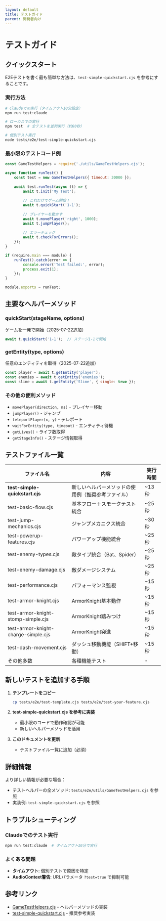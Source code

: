 ```yaml
---
layout: default
title: テストガイド
parent: 開発者向け
---
```


# テストガイド

## クイックスタート

E2Eテストを書く最も簡単な方法は、`test-simple-quickstart.cjs` を参考にすることです。

### 実行方法

```bash
# Claudeでの実行（タイムアウト10分設定）
npm run test:claude

# ローカルでの実行
npm test  # 全テストを並列実行（約80秒）

# 個別テスト実行
node tests/e2e/test-simple-quickstart.cjs
```

### 最小限のテストコード例

```javascript
const GameTestHelpers = require('./utils/GameTestHelpers.cjs');

async function runTest() {
    const test = new GameTestHelpers({ timeout: 30000 });
    
    await test.runTest(async (t) => {
        await t.init('My Test');
        
        // これだけでゲーム開始！
        await t.quickStart('1-1');
        
        // プレイヤーを動かす
        await t.movePlayer('right', 1000);
        await t.jumpPlayer();
        
        // エラーチェック
        await t.checkForErrors();
    });
}

if (require.main === module) {
    runTest().catch(error => {
        console.error('Test failed:', error);
        process.exit(1);
    });
}

module.exports = runTest;
```

## 主要なヘルパーメソッド

### quickStart(stageName, options)
ゲームを一発で開始（2025-07-22追加）
```javascript
await t.quickStart('1-1');  // ステージ1-1で開始
```

### getEntity(type, options)
任意のエンティティを取得（2025-07-22追加）
```javascript
const player = await t.getEntity('player');
const enemies = await t.getEntity('enemies');
const slime = await t.getEntity('Slime', { single: true });
```

### その他の便利メソッド
- `movePlayer(direction, ms)` - プレイヤー移動
- `jumpPlayer()` - ジャンプ
- `teleportPlayer(x, y)` - テレポート
- `waitForEntity(type, timeout)` - エンティティ待機
- `getLives()` - ライフ数取得
- `getStageInfo()` - ステージ情報取得

## テストファイル一覧

| ファイル名 | 内容 | 実行時間 |
|-----------|------|----------|
| **test-simple-quickstart.cjs** | 新しいヘルパーメソッドの使用例（推奨参考ファイル） | ~13秒 |
| test-basic-flow.cjs | 基本フロー＋スモークテスト統合 | ~25秒 |
| test-jump-mechanics.cjs | ジャンプメカニクス統合 | ~30秒 |
| test-powerup-features.cjs | パワーアップ機能統合 | ~25秒 |
| test-enemy-types.cjs | 敵タイプ統合（Bat、Spider） | ~25秒 |
| test-enemy-damage.cjs | 敵ダメージシステム | ~25秒 |
| test-performance.cjs | パフォーマンス監視 | ~15秒 |
| test-armor-knight.cjs | ArmorKnight基本動作 | ~15秒 |
| test-armor-knight-stomp-simple.cjs | ArmorKnight踏みつけ | ~15秒 |
| test-armor-knight-charge-simple.cjs | ArmorKnight突進 | ~15秒 |
| test-dash-movement.cjs | ダッシュ移動機能（SHIFT+移動） | ~15秒 |
| その他多数 | 各種機能テスト | - |

## 新しいテストを追加する手順

1. **テンプレートをコピー**
   ```bash
   cp tests/e2e/test-template.cjs tests/e2e/test-your-feature.cjs
   ```

2. **test-simple-quickstart.cjs を参考に実装**
   - 最小限のコードで動作確認が可能
   - 新しいヘルパーメソッドを活用

3. **このドキュメントを更新**
   - テストファイル一覧に追加（必須）

## 詳細情報

より詳しい情報が必要な場合：
- テストヘルパーの全メソッド: `tests/e2e/utils/GameTestHelpers.cjs` を参照
- 実装例: `test-simple-quickstart.cjs` を参照

## トラブルシューティング

### Claudeでのテスト実行
```bash
npm run test:claude  # タイムアウト10分で実行
```

### よくある問題
- **タイムアウト**: 個別テストで原因を特定
- **AudioContext警告**: URLパラメータ `?test=true` で抑制可能

## 参考リンク

- [GameTestHelpers.cjs](../../tests/e2e/utils/GameTestHelpers.cjs) - ヘルパーメソッドの実装
- [test-simple-quickstart.cjs](../../tests/e2e/test-simple-quickstart.cjs) - 推奨参考実装